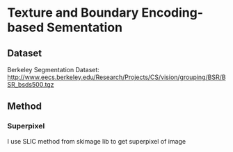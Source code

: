# Texture and Boundary Encoding-based Sementation 

## Dataset

Berkeley Segmentation Dataset: 
http://www.eecs.berkeley.edu/Research/Projects/CS/vision/grouping/BSR/BSR_bsds500.tgz


## Method
### Superpixel
I use SLIC method from skimage lib to get superpixel of image
